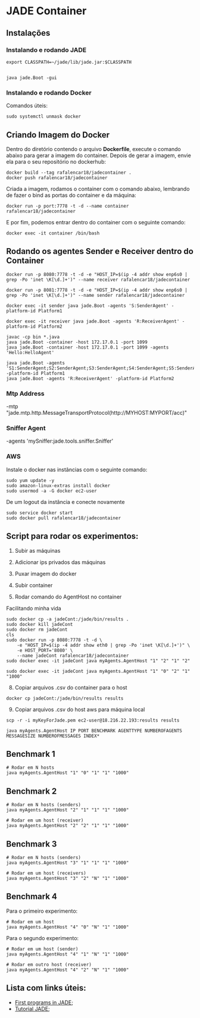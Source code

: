 #  JADE Container

## Instalações

### Instalando e rodando JADE


```
export CLASSPATH=~/jade/lib/jade.jar:$CLASSPATH


java jade.Boot -gui
```

### Instalando e rodando Docker


Comandos úteis:
```
sudo systemctl unmask docker
```

## Criando Imagem do Docker 

Dentro do diretório contendo o arquivo **Dockerfile**, execute o comando abaixo para gerar a imagem do container. Depois de gerar a imagem, envie ela para o seu repositório no dockerhub:
```
docker build --tag rafalencar18/jadecontainer .
docker push rafalencar18/jadecontainer
```
Criada a imagem, rodamos o container com o comando abaixo, lembrando de fazer o bind as portas do container e da máquina:
```
docker run -p port:7778 -t -d --name container rafalencar18/jadecontainer
```
E por fim, podemos entrar dentro do container com o seguinte comando:
```
docker exec -it container /bin/bash 
```


## Rodando os agentes Sender e Receiver dentro do Container

```
docker run -p 8080:7778 -t -d -e "HOST_IP=$(ip -4 addr show enp6s0 | grep -Po 'inet \K[\d.]+')" --name receiver rafalencar18/jadecontainer

docker run -p 8081:7778 -t -d -e "HOST_IP=$(ip -4 addr show enp6s0 | grep -Po 'inet \K[\d.]+')" --name sender rafalencar18/jadecontainer
```

```
docker exec -it sender java jade.Boot -agents 'S:SenderAgent' -platform-id Platform1

docker exec -it receiver java jade.Boot -agents 'R:ReceiverAgent' -platform-id Platform2
```

```
javac -cp bin *.java 
java jade.Boot -container -host 172.17.0.1 -port 1099
java jade.Boot -container -host 172.17.0.1 -port 1099 -agents 'Hello:HelloAgent'

java jade.Boot -agents 'S1:SenderAgent;S2:SenderAgent;S3:SenderAgent;S4:SenderAgent;S5:SenderAgent' -platform-id Platform1
java jade.Boot -agents 'R:ReceiverAgent' -platform-id Platform2

```

### Mtp Address
-mtp "jade.mtp.http.MessageTransportProtocol(http://MYHOST:MYPORT/acc)"

### Sniffer Agent 
-agents 'mySniffer:jade.tools.sniffer.Sniffer'

### AWS 

Instale o docker nas instâncias com o seguinte comando:
```
sudo yum update -y
sudo amazon-linux-extras install docker
sudo usermod -a -G docker ec2-user

```
De um logout da instância e conecte novamente

```
sudo service docker start
sudo docker pull rafalencar18/jadecontainer

```



## Script para rodar os experimentos:

1. Subir as máquinas

2. Adicionar ips privados das máquinas

3. Puxar imagem do docker

4. Subir container

5. Rodar comando do AgentHost no container


Facilitando minha vida
```
sudo docker cp -a jadeCont:/jade/bin/results .
sudo docker kill jadeCont 
sudo docker rm jadeCont
cls
sudo docker run -p 8080:7778 -t -d \
    -e "HOST_IP=$(ip -4 addr show eth0 | grep -Po 'inet \K[\d.]+')" \
    -e HOST_PORT='8080' \
    --name jadeCont rafalencar18/jadecontainer
sudo docker exec -it jadeCont java myAgents.AgentHost "1" "2" "1" "2"

```
```
sudo docker exec -it jadeCont java myAgents.AgentHost "1" "0" "2" "1" "1000"
```
8. Copiar arquivos .csv do container para o host
```
docker cp jadeCont:/jade/bin/results results
```

9. Copiar arquivos .csv do host aws para máquina local
```
scp -r -i myKeyForJade.pem ec2-user@18.216.22.193:results results
```
```
java myAgents.AgentHost IP PORT BENCHMARK AGENTTYPE NUMBEROFAGENTS MESSAGESIZE NUMBEROFMESSAGES INDEX*
```
## Benchmark 1
```
# Rodar em N hosts 
java myAgents.AgentHost "1" "0" "1" "1" "1000" 
```
## Benchmark 2
```
# Rodar em N hosts (senders)
java myAgents.AgentHost "2" "1" "1" "1" "1000" 

# Rodar em um host (receiver)
java myAgents.AgentHost "2" "2" "1" "1" "1000" 
```
## Benchmark 3
```
# Rodar em N hosts (senders) 
java myAgents.AgentHost "3" "1" "1" "1" "1000"

# Rodar em um host (receivers)
java myAgents.AgentHost "3" "2" "N" "1" "1000" 
```
## Benchmark 4
Para o primeiro experimento:
```
# Rodar em um host 
java myAgents.AgentHost "4" "0" "N" "1" "1000"
```
Para o segundo experimento:
```
# Rodar em um host (sender)
java myAgents.AgentHost "4" "1" "N" "1" "1000" 

# Rodar em outro host (receiver)
java myAgents.AgentHost "4" "2" "N" "1" "1000" 
```

## Lista com links úteis:
- [First programs in JADE](https://www.iro.umontreal.ca/~vaucher/Agents/Jade/primer2.html);
- [Tutorial JADE](https://jade.tilab.com/doc/tutorials/JADEAdmin/JadePlatformTutorial.html);


